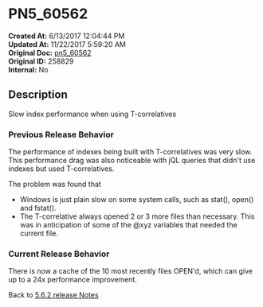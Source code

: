 # PN5_60562

**Created At:** 6/13/2017 12:04:44 PM  
**Updated At:** 11/22/2017 5:59:20 AM  
**Original Doc:** [pn5_60562](https://docs.jbase.com/36526-5-6-2-release-notes/pn5_60562)  
**Original ID:** 258829  
**Internal:** No  

## Description

Slow index performance when using T-correlatives

### Previous Release Behavior

The performance of indexes being built with T-correlatives was very slow. This performance drag was also noticeable with jQL queries that didn't use indexes but used T-correlatives.

The problem was found that

- Windows is just plain slow on some system calls, such as stat(), open() and fstat().
- The T-correlative always opened 2 or 3 more files than necessary. This was in anticipation of some of the @xyz variables that needed the current file.

### Current Release Behavior

There is now a cache of the 10 most recently files OPEN'd, which can give up to a 24x performance improvement.

Back to [5.6.2 release Notes](./../README.md)
